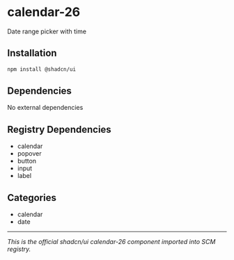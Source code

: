 # calendar-26

Date range picker with time

## Installation

```bash
npm install @shadcn/ui
```

## Dependencies

No external dependencies

## Registry Dependencies

- calendar
- popover
- button
- input
- label

## Categories

- calendar
- date

---

*This is the official shadcn/ui calendar-26 component imported into SCM registry.*
